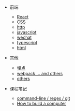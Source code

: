 - 前端

  - [React](react.md)
  - [CSS](css.md)
  - [http](http.md)
  - [javascript](javascript.md)
  - [wechat](wechat.md)
  - [typescript](typescript.md)
  - [html](html.md)

- 其他

  - [埋点](track.md)
  - [webpack ... and others](webpack.md)
  - [others](others.md)

- 课程笔记

  - [command-line / regex / git](MIT_Missing.md)
  - [How to build a computer](Nand2Teris.md)
